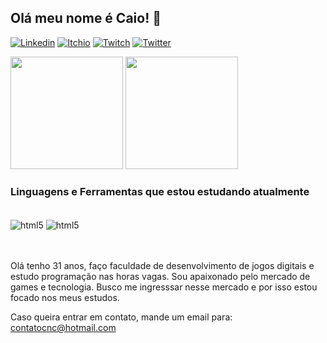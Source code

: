 
## Olá meu nome é Caio! 🤙 
[![Linkedin](https://img.shields.io/badge/LinkedIn-0077B5?style=for-the-badge&logo=linkedin&logoColor=white)](https://www.linkedin.com/in/caio-henrique-do-nascimento-265997116/)
[![Itchio](https://img.shields.io/badge/Itch.io-FA5C5C?style=for-the-badge&logo=itch.io&logoColor=white)](https://caiocnc.itch.io/)
[![Twitch](https://img.shields.io/badge/Twitch-9146FF?style=for-the-badge&logo=twitch&logoColor=white)](https://www.twitch.tv/camisanocontrole)
[![Twitter](https://img.shields.io/badge/Twitter-1DA1F2?style=for-the-badge&logo=twitter&logoColor=white)](https://twitter.com/CamisaNoControl)

<div>
  
<img height="180em" src="https://github-readme-stats.vercel.app/api?username=caiocnc&show_icons=true&theme=tokyonight"/>
<img height="180em" src="https://github-readme-stats.vercel.app/api/top-langs/?username=caiocnc&layout=compact&langs_count=7&theme=tokyonight"/>
  
</div>
  
### Linguagens e Ferramentas que estou estudando atualmente
<div style="display: inline_block"><br/>
  <img align="center" alt="html5" src="https://img.shields.io/badge/C%23-239120?style=for-the-badge&logo=c-sharp&logoColor=white" /> 
  <img align="center" alt="html5" src="https://img.shields.io/badge/Unity-100000?style=for-the-badge&logo=unity&logoColor=white" />
</div><br/>
<br/>

Olá tenho 31 anos, faço faculdade de desenvolvimento de jogos digitais e estudo programação nas horas vagas. Sou apaixonado pelo mercado de games e tecnologia. Busco me ingresssar nesse mercado e por isso estou focado nos meus estudos.

Caso queira entrar em contato, mande um email para: contatocnc@hotmail.com
